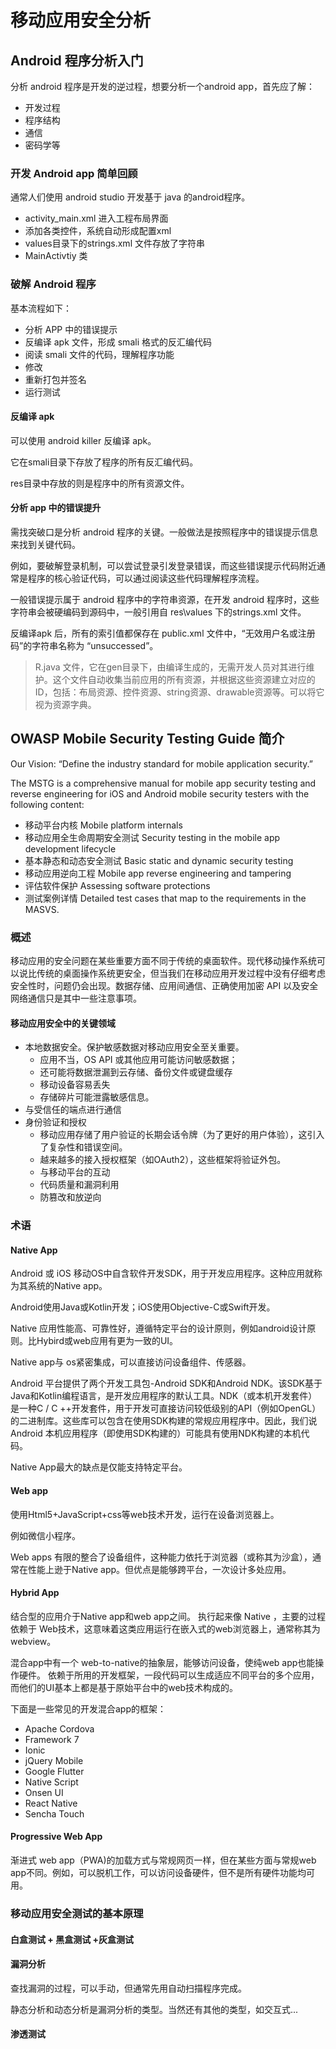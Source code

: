 # 移动应用安全分析

## Android 程序分析入门

分析 android 程序是开发的逆过程，想要分析一个android app，首先应了解：
- 开发过程
- 程序结构
- 通信
- 密码学等

### 开发 Android app 简单回顾

通常人们使用 android studio 开发基于 java 的android程序。

- activity_main.xml 进入工程布局界面
- 添加各类控件，系统自动形成配置xml
- values目录下的strings.xml 文件存放了字符串
- MainActivtiy 类

### 破解 Android 程序

基本流程如下：
- 分析 APP 中的错误提示
- 反编译 apk 文件，形成 smali 格式的反汇编代码
- 阅读 smali 文件的代码，理解程序功能
- 修改
- 重新打包并签名
- 运行测试

#### 反编译 apk

可以使用 android killer 反编译 apk。

它在smali目录下存放了程序的所有反汇编代码。

res目录中存放的则是程序中的所有资源文件。

#### 分析 app 中的错误提升

需找突破口是分析 android 程序的关键。一般做法是按照程序中的错误提示信息来找到关键代码。

例如，要破解登录机制，可以尝试登录引发登录错误，而这些错误提示代码附近通常是程序的核心验证代码，可以通过阅读这些代码理解程序流程。

一般错误提示属于 android 程序中的字符串资源，在开发 android 程序时，这些字符串会被硬编码到源码中，一般引用自 res\values 下的strings.xml 文件。

反编译apk 后，所有的索引值都保存在 public.xml 文件中，“无效用户名或注册码”的字符串名称为 “unsuccessed”。

> R.java 文件，它在gen目录下，由编译生成的，无需开发人员对其进行维护。这个文件自动收集当前应用的所有资源，并根据这些资源建立对应的ID，包括：布局资源、控件资源、string资源、drawable资源等。可以将它视为资源字典。


## OWASP Mobile Security Testing Guide 简介

Our Vision: “Define the industry standard for mobile application security.”

The MSTG is a comprehensive manual for mobile app security testing and reverse engineering for iOS and Android mobile security testers with the following content:

- 移动平台内核 Mobile platform internals
- 移动应用全生命周期安全测试 Security testing in the mobile app development lifecycle
- 基本静态和动态安全测试 Basic static and dynamic security testing
- 移动应用逆向工程 Mobile app reverse engineering and tampering
- 评估软件保护 Assessing software protections
- 测试案例详情 Detailed test cases that map to the requirements in the MASVS.


### 概述

移动应用的安全问题在某些重要方面不同于传统的桌面软件。现代移动操作系统可以说比传统的桌面操作系统更安全，但当我们在移动应用开发过程中没有仔细考虑安全性时，问题仍会出现。数据存储、应用间通信、正确使用加密 API 以及安全网络通信只是其中一些注意事项。

#### 移动应用安全中的关键领域

- 本地数据安全。保护敏感数据对移动应用安全至关重要。
  - 应用不当，OS API 或其他应用可能访问敏感数据；
  - 还可能将数据泄漏到云存储、备份文件或键盘缓存
  - 移动设备容易丢失
  - 存储碎片可能泄露敏感信息。
- 与受信任的端点进行通信
- 身份验证和授权
  - 移动应用存储了用户验证的长期会话令牌（为了更好的用户体验），这引入了复杂性和错误空间。
  - 越来越多的接入授权框架（如OAuth2），这些框架将验证外包。
  - 与移动平台的互动
  - 代码质量和漏洞利用
  - 防篡改和放逆向

### 术语

#### Native App

Android 或 iOS 移动OS中自含软件开发SDK，用于开发应用程序。这种应用就称为其系统的Native app。

Android使用Java或Kotlin开发；iOS使用Objective-C或Swift开发。

Native 应用性能高、可靠性好，遵循特定平台的设计原则，例如android设计原则。比Hybird或web应用有更为一致的UI。

Native app与 os紧密集成，可以直接访问设备组件、传感器。

Android 平台提供了两个开发工具包-Android SDK和Android NDK。该SDK基于Java和Kotlin编程语言，是开发应用程序的默认工具。NDK（或本机开发套件）是一种C / C ++开发套件，用于开发可直接访问较低级别的API（例如OpenGL）的二进制库。这些库可以包含在使用SDK构建的常规应用程序中。因此，我们说Android 本机应用程序（即使用SDK构建的）可能具有使用NDK构建的本机代码。

Native App最大的缺点是仅能支持特定平台。

#### Web app

使用Html5+JavaScript+css等web技术开发，运行在设备浏览器上。

例如微信小程序。

Web apps 有限的整合了设备组件，这种能力依托于浏览器（或称其为沙盒），通常在性能上逊于Native app。但优点是能够跨平台，一次设计多处应用。

#### Hybrid App

结合型的应用介于Native app和web app之间。 执行起来像 Native ，主要的过程依赖于 Web技术，这意味着这类应用运行在嵌入式的web浏览器上，通常称其为webview。

混合app中有一个 web-to-native的抽象层，能够访问设备，使纯web app也能操作硬件。 依赖于所用的开发框架，一段代码可以生成适应不同平台的多个应用，而他们的UI基本上都是基于原始平台中的web技术构成的。

下面是一些常见的开发混合app的框架：

- Apache Cordova
- Framework 7
- Ionic
- jQuery Mobile
- Google Flutter
- Native Script
- Onsen UI
- React Native
- Sencha Touch


#### Progressive Web App

渐进式 web app（PWA)的加载方式与常规网页一样，但在某些方面与常规web app不同。例如，可以脱机工作，可以访问设备硬件，但不是所有硬件功能均可用。





### 移动应用安全测试的基本原理

#### 白盒测试 + 黑盒测试 +灰盒测试

#### 漏洞分析

查找漏洞的过程，可以手动，但通常先用自动扫描程序完成。

静态分析和动态分析是漏洞分析的类型。当然还有其他的类型，如交互式...

#### 渗透测试



